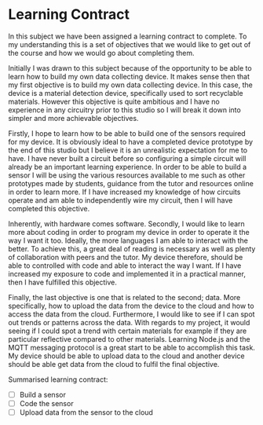 # Learning Contract
In this subject we have been assigned a learning contract to complete. To my understanding this is a set of objectives that we would like to get out of the course and how we would go about completing them.

Initially I was drawn to this subject because of the opportunity to be able to learn how to build my own data collecting device. It makes sense then that my first objective is to build my own data collecting device. In this case, the device is a material detection device, specifically used to sort recyclable materials. However this objective is quite ambitious and I have no experience in any circuitry prior to this studio so I will break it down into simpler and more achievable objectives.

Firstly, I hope to learn how to be able to build one of the sensors required for my device. It is obviously ideal to have a completed device prototype by the end of this studio but I believe it is an unrealistic expectation for me to have. I have never built a circuit before so configuring a simple circuit will already be an important learning experience. In order to be able to build a sensor I will be using the various resources available to me such as other prototypes made by students, guidance from the tutor and resources online in order to learn more. If I have increased my knowledge of how circuits operate and am able to independently wire my circuit, then I will have completed this objective.

Inherently, with hardware comes software. Secondly, I would like to learn more about coding in order to program my device in order to operate it the way I want it too. Ideally, the more languages I am able to interact with the better. To achieve this, a great deal of reading is necessary as well as plenty of collaboration with peers and the tutor. My device therefore, should be able to controlled with code and able to interact the way I want. If I have increased my exposure to code and implemented it in a practical manner, then I have fulfilled this objective.

Finally, the last objective is one that is related to the second; data. More specifically, how to upload the data from the device to the cloud and how to access the data from the cloud. Furthermore, I would like to see if I can spot out trends or patterns across the data. With regards to my project, it would seeing if I could spot a trend with certain materials for example if they are particular reflective compared to other materials. Learning Node.js and the MQTT messaging protocol is a great start to be able to accomplish this task. My device should be able to upload data to the cloud and another device should be able get data from the cloud to fulfil the final objective.

Summarised learning contract:
-  [ ]  Build a sensor
-  [ ]  Code the sensor
-  [ ]  Upload data from the sensor to the cloud
